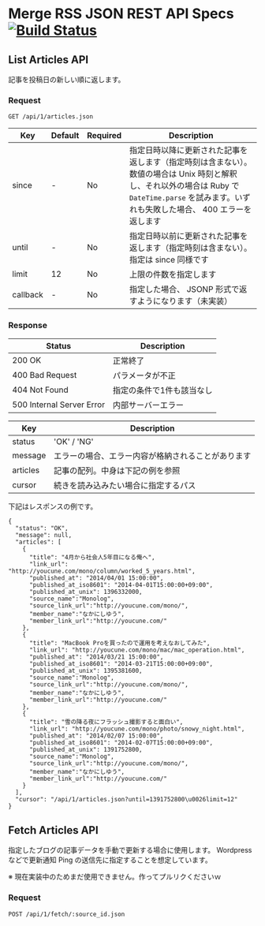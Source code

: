 # Merge RSS JSON REST API Specs [![Build Status](https://travis-ci.org/kumonos/mergerss_api.svg?branch=master)](https://travis-ci.org/kumonos/mergerss_api)

## List Articles API
記事を投稿日の新しい順に返します。

### Request

```
GET /api/1/articles.json
```

Key|Default|Required|Description
---|-------|--------|-----------
since|-|No|指定日時以降に更新された記事を返します（指定時刻は含まない）。数値の場合は Unix 時刻と解釈し、それ以外の場合は Ruby で <code>DateTime.parse</code> を試みます。いずれも失敗した場合、 400 エラーを返します
until|-|No|指定日時以前に更新された記事を返します（指定時刻は含まない）。指定は since 同様です
limit|12|No|上限の件数を指定します
callback|-|No|指定した場合、 JSONP 形式で返すようになります（未実装）

### Response

Status|Description
------|-----------
200 OK|正常終了
400 Bad Request|パラメータが不正
404 Not Found|指定の条件で1件も該当なし
500 Internal Server Error|内部サーバーエラー

Key|Description
---|-----------
status|'OK' / 'NG'
message|エラーの場合、エラー内容が格納されることがあります
articles|記事の配列。中身は下記の例を参照
cursor|続きを読み込みたい場合に指定するパス

下記はレスポンスの例です。

```
{
  "status": "OK",
  "message": null,
  "articles": [
    {
      "title": "4月から社会人5年目になる俺へ",
      "link_url": "http://youcune.com/mono/column/worked_5_years.html",
      "published_at": "2014/04/01 15:00:00",
      "published_at_iso8601": "2014-04-01T15:00:00+09:00",
      "published_at_unix": 1396332000,
      "source_name":"Monolog",
      "source_link_url":"http://youcune.com/mono/",
      "member_name":"なかにしゆう",
      "member_link_url":"http://youcune.com/"
    },
    {
      "title": "MacBook Proを買ったので運用を考えなおしてみた",
      "link_url": "http://youcune.com/mono/mac/mac_operation.html",
      "published_at": "2014/03/21 15:00:00",
      "published_at_iso8601": "2014-03-21T15:00:00+09:00",
      "published_at_unix": 1395381600,
      "source_name":"Monolog",
      "source_link_url":"http://youcune.com/mono/",
      "member_name":"なかにしゆう",
      "member_link_url":"http://youcune.com/"
    },
    {
      "title": "雪の降る夜にフラッシュ撮影すると面白い",
      "link_url": "http://youcune.com/mono/photo/snowy_night.html",
      "published_at": "2014/02/07 15:00:00",
      "published_at_iso8601": "2014-02-07T15:00:00+09:00",
      "published_at_unix": 1391752800,
      "source_name":"Monolog",
      "source_link_url":"http://youcune.com/mono/",
      "member_name":"なかにしゆう",
      "member_link_url":"http://youcune.com/"
    }
  ],
  "cursor": "/api/1/articles.json?until=1391752800\u0026limit=12"
}
```

## Fetch Articles API
指定したブログの記事データを手動で更新する場合に使用します。 Wordpress などで更新通知 Ping の送信先に指定することを想定しています。

※ 現在実装中のためまだ使用できません。作ってプルリクくださいｗ

### Request

```
POST /api/1/fetch/:source_id.json
```
